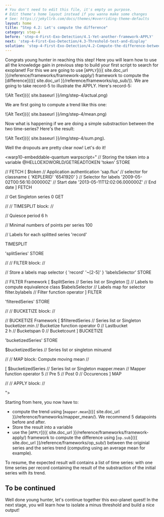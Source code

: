 ```yaml
---
# You don't need to edit this file, it's empty on purpose.
# Edit theme's home layout instead if you wanna make some changes
# See: https://jekyllrb.com/docs/themes/#overriding-theme-defaults
layout: home
title: "Step 4.2: Let's compute the difference"
category: step-4
before: 'step-4-First-Exo-Detection/4.1-Yet-another-framework-APPLY'
next: 'step-4-First-Exo-Detection/4.3-Threshold-test-and-display'
solution: 'step-4-First-Exo-Detection/4.2-Compute-the-difference-between-the-lightcurve-and-the-trend/solutions'
---
```


Congrats young hunter in reaching this step! Here you will learn how to use all the knowledge gain in previous step to build your first script to search for exoplanet! For this we are going to use [`APPLY`]({{ site.doc_url }}/reference/frameworks/framework-apply/) framework to compute the [difference](({{ site.doc_url }}/reference/frameworks/op_sub/)). We are going to take record-5 to illustrate the APPLY. Here's record-5:

![Alt Text]({{ site.baseurl }}/img/step-4/actual.png)

We are first going to compute a trend like this one:

![Alt Text]({{ site.baseurl }}/img/step-4/mean.png)

Now what is happening if we are doing a simple substraction between the two time-series? Here's the result:

![Alt Text]({{ site.baseurl }}/img/step-4/sum.png).

Well the dropouts are pretty clear now! Let's do it!

<warp10-embeddable-quantum warpscript="
// Storing the token into a variable
@HELLOEXOWORLD/GETREADTOKEN 'token' STORE 

// FETCH
[ 
    $token                              // Application authentication
    'sap.flux'                   // selector for classname
    { 'KEPLERID' '6541920' }                // Selector for labels
    '2009-05-02T00:56:10.000000Z'       // Start date
    '2013-05-11T12:02:06.000000Z'       // End date
] 
FETCH

// Get Singleton series
0 GET

//
// TIMESPLIT block:
//

// Quiesce period
6 h

// Minimal numbers of points per series 
100

// Labels for each splitted series
'record'

TIMESPLIT


'splitSeries' STORE

//
// FILTER block:
//

// Store a labels map selector
{ 'record' '~[2-5]' } 'labelsSelector' STORE

// FILTER Framework
[
    $splitSeries                    // Series list or Singleton
    []                              // Labels to compute equivalence class
    $labelsSelector                 // Labels map for selector
    filter.bylabels                 // Filter function operator 
]
FILTER

'filteredSeries' STORE

//
// BUCKETIZE block:
//

// BUCKETIZE Framework
[
    $filteredSeries                     // Series list or Singleton
    bucketizer.min                      // Bucketize function operator
    0                                   // Lastbucket 				
    2 h                                 // Bucketspan
    0                                   // Bucketcount
]
BUCKETIZE

'bucketizedSeries' STORE

$bucketizedSeries                    // Series list or singleton minuend

//
// MAP block: Compute moving mean 
//

[
    $bucketizedSeries               // Series list or Singleton
    mapper.mean                     // Mapper function operator
    5                               // Pre
    5                               // Post
    0                               // Occurences
]
MAP      

//
// APPLY block:
//

">
</warp10-embeddable-quantum>

Starting from here, you now have to:

* compute the trend using [`mapper.mean`]({{ site.doc_url }}/reference/frameworks/mapper_mean/). We recommend 5 datapoints before and after.
* Store the result into a variable
* use the [`APPLY`]({{ site.doc_url }}/reference/frameworks/framework-apply/) framework to compute the difference using [`op.sub`]({{ site.doc_url }}/reference/frameworks/op_sub/)  between the originial series and the series trend (computing using an average mean for example).


To resume, the expected result will contains a list of time series: with one time series per record containing the result of the substraction of the initial series with its trend.

## To be continued

Well done young hunter, let's continue together this exo-planet quest! In the next stage, you will learn how to isolate a minus threshold and build a nice output!
